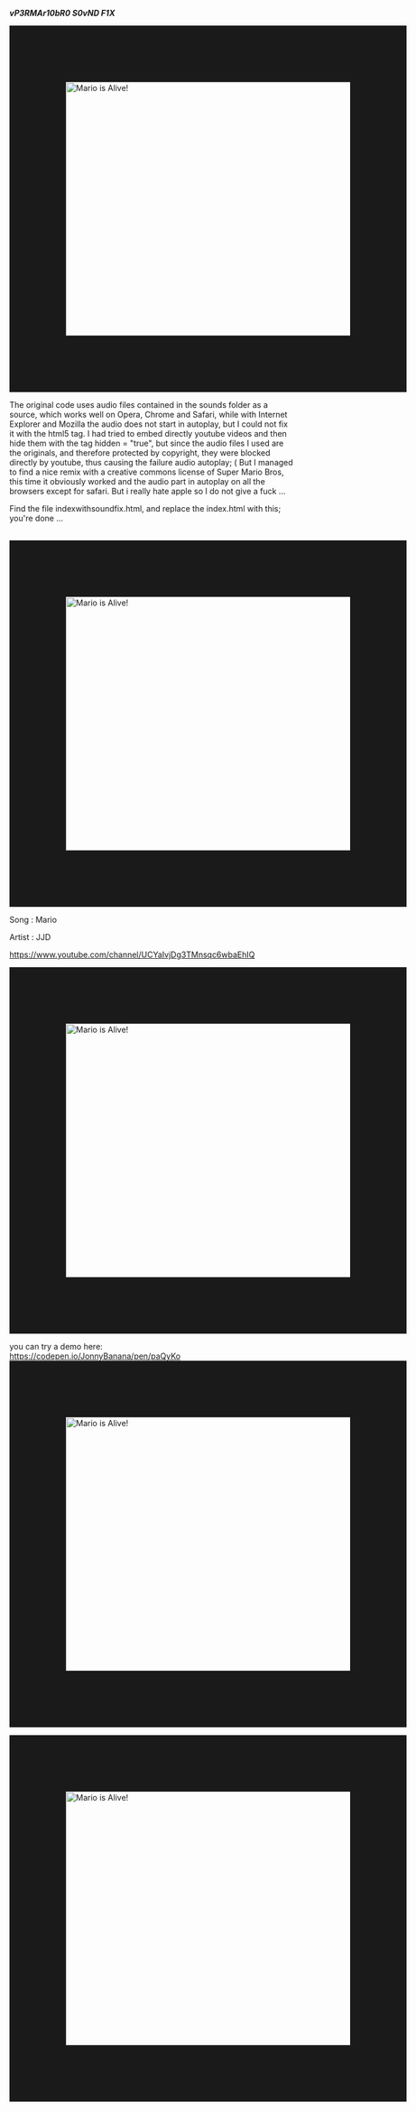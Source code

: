 ***$vP3R MAr10 bR0$ S0vND F1X***

<img src="https://i.imgur.com/SAPU3LH.gif" 
alt="Mario is Alive!" width="600" height="450" border="100" />

The original code uses audio files contained in the sounds folder as a source, which works well on Opera, Chrome and Safari, while with Internet Explorer and Mozilla the audio does not start in autoplay, but I could not fix it with the html5 tag.
I had tried to embed directly youtube videos and then hide them with the tag hidden = "true", but since the audio files I used are the originals, and therefore protected by copyright, they were blocked directly by youtube, thus causing the failure audio autoplay; (
But I managed to find a nice remix with a creative commons license of Super Mario Bros, this time it obviously worked and the audio part in autoplay on all the browsers except for safari.
But i really hate apple so I do not give a fuck ...




Find the file indexwithsoundfix.html, and replace the index.html with this; you're done ...

</br>
<img src="https://i.imgur.com/SAPU3LH.gif" 
alt="Mario is Alive!" width="600" height="450" border="100" />


 Song : Mario 
 
 Artist : JJD
 
 https://www.youtube.com/channel/UCYaIvjDg3TMnsqc6wbaEhIQ
 

 
 <img src="https://i.imgur.com/SAPU3LH.gif" 
alt="Mario is Alive!" width="600" height="450" border="100" />




you can try a demo here:
</br>
https://codepen.io/JonnyBanana/pen/paQyKo
</br>
<a href="https://codepen.io/JonnyBanana/pen/paQyKo
" target="_blank"><img src="https://i.imgur.com/z7PMR46.jpg" 
alt="Mario is Alive!" width="600" height="450" border="100" /></a> 


<img src="https://i.imgur.com/SAPU3LH.gif" 
alt="Mario is Alive!" width="600" height="450" border="100" />
